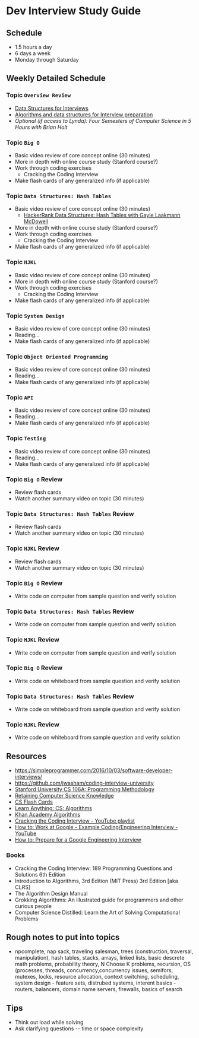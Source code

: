 # Dev Interview Study Guide

## Schedule

- 1.5 hours a day
- 6 days a week
- Monday through Saturday

## Weekly Detailed Schedule

### Topic `Overview Review`
  - [Data Structures for Interviews](http://www.columbia.edu/~jxz2101/#1)
  - [Algorithms and data structures for Interview preparation](https://www.youtube.com/watch?v=BchPukWb0CU)
  - _Optional (if access to Lynda): Four Semesters of Computer Science in 5 Hours with Brian Holt_
### Topic `Big O`
  - Basic video review of core concept online (30 minutes)
  - More in depth with online course study (Stanford course?)
  - Work through coding exercises
    - Cracking the Coding Interview
  - Make flash cards of any generalized info (if applicable)
### Topic `Data Structures: Hash Tables`
  - Basic video review of core concept online (30 minutes)
    - [HackerRank Data Structures: Hash Tables with Gayle Laakmann McDowell](https://www.youtube.com/watch?v=shs0KM3wKv8)
  - More in depth with online course study (Stanford course?)
  - Work through coding exercises
    - Cracking the Coding Interview
  - Make flash cards of any generalized info (if applicable)
### Topic `HJKL`
  - Basic video review of core concept online (30 minutes)
  - More in depth with online course study (Stanford course?)
  - Work through coding exercises
    - Cracking the Coding Interview
  - Make flash cards of any generalized info (if applicable)
### Topic `System Design`
  - Basic video review of core concept online (30 minutes)
  - Reading...
  - Make flash cards of any generalized info (if applicable)
### Topic `Object Oriented Programming`
  - Basic video review of core concept online (30 minutes)
  - Reading...
  - Make flash cards of any generalized info (if applicable)
### Topic `API`
  - Basic video review of core concept online (30 minutes)
  - Reading...
  - Make flash cards of any generalized info (if applicable)
### Topic `Testing`
  - Basic video review of core concept online (30 minutes)
  - Reading...
  - Make flash cards of any generalized info (if applicable)
### Topic `Big O` Review
  - Review flash cards
  - Watch another summary video on topic (30 minutes)
### Topic `Data Structures: Hash Tables` Review
  - Review flash cards
  - Watch another summary video on topic (30 minutes)
### Topic `HJKL` Review
  - Review flash cards
  - Watch another summary video on topic (30 minutes)
### Topic `Big O` Review
  - Write code on computer from sample question and verify solution
### Topic `Data Structures: Hash Tables` Review
  - Write code on computer from sample question and verify solution
### Topic `HJKL` Review
  - Write code on computer from sample question and verify solution
### Topic `Big O` Review
  - Write code on whiteboard from sample question and verify solution
### Topic `Data Structures: Hash Tables` Review
  - Write code on whiteboard from sample question and verify solution
### Topic `HJKL` Review
  - Write code on whiteboard from sample question and verify solution

## Resources

- https://simpleprogrammer.com/2016/10/03/software-developer-interviews/
- https://github.com/jwasham/coding-interview-university
- [Stanford University CS 106A: Programming Methodology](https://see.stanford.edu/Course/CS106A)
- [Retaining Computer Science Knowledge](https://startupnextdoor.com/retaining-computer-science-knowledge/)
- [CS Flash Cards](https://github.com/jwasham/computer-science-flash-cards)
- [Learn Anything: CS: Algorithms](https://learn-anything.xyz/computer-science/algorithms)
- [Khan Academy Algorithms](https://www.khanacademy.org/computing/computer-science/algorithms)
- [Cracking the Coding Interview - YouTube playlist](https://www.youtube.com/watch?v=shs0KM3wKv8&list=PLX6IKgS15Ue02WDPRCmYKuZicQHit9kFt)
- [How to: Work at Google - Example Coding/Engineering Interview - YouTube](https://www.youtube.com/watch?v=XKu_SEDAykw)
- [How to: Prepare for a Google Engineering Interview](https://www.youtube.com/watch?v=ko-KkSmp-Lk)

### Books

- Cracking the Coding Interview: 189 Programming Questions and Solutions 6th Edition
- Introduction to Algorithms, 3rd Edition (MIT Press) 3rd Edition [aka CLRS]
- The Algorithm Design Manual
- Grokking Algorithms: An illustrated guide for programmers and other curious people
- Computer Science Distilled: Learn the Art of Solving Computational Problems

## Rough notes to put into topics

- npcomplete, nap sack, traveling salesman, trees (construction, traversal, manipulation), hash tables, stacks, arrays, linked lists, basic descrete math problems, probability theory, N Choose K problems, recursion, OS (processes, threads, concurrency,concurrency issues, semifors, mutexes, locks, resource allocation, context switching, scheduling, system design - feature sets, distrubed systems, interent basics - routers, balancers, domain name servers, firewalls, basics of search

## Tips

- Think out load while solving
- Ask clarifying questions
-- time or space complexity
